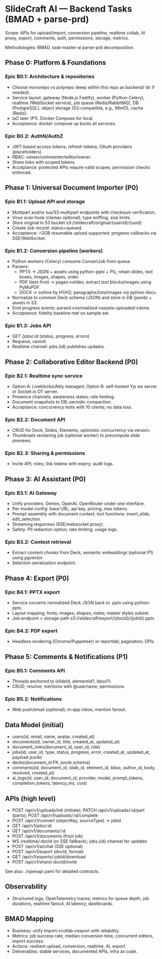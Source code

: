 # SlideCraft AI — Backend Tasks (BMAD + parse-prd)

Scope: APIs for upload/import, conversion pipeline, realtime collab, AI proxy, export, comments, auth, permissions, storage, metrics.

Methodologies: BMAD, task-master-ai parse-prd decomposition.

## Phase 0: Platform & Foundations

### Epic B0.1: Architecture & repositories
- Choose monorepo vs polyrepo (keep within this repo as backend/ dir if needed).
- Service layout: gateway (Node.js Fastify), worker (Python Celery), realtime (WebSocket service), job queue (Redis/RabbitMQ), DB (PostgreSQL), object storage (S3-compatible, e.g., MinIO), cache (Redis).
- IaC later (P1). Docker Compose for local.
- Acceptance: docker compose up boots all services.

### Epic B0.2: AuthN/AuthZ
- JWT-based access tokens; refresh tokens; OAuth providers (placeholders).
- RBAC: viewer/commenter/editor/owner.
- Share links with scoped tokens.
- Acceptance: protected APIs require valid scopes; permission checks enforced.

## Phase 1: Universal Document Importer (P0)

### Epic B1.1: Upload API and storage
- Multipart and/or tus/S3-multipart endpoints with checksum verification.
- Virus scan hook (clamav optional); type sniffing; size limits.
- Store original in S3 bucket s3://slidecraft/original/{userId}/{uuid}
- Create Job record: status=queued.
- Acceptance: >2GB resumable upload supported; progress callbacks via SSE/WebSocket.

### Epic B1.2: Conversion pipeline (workers)
- Python workers (Celery) consume ConvertJob from queue.
- Parsers:
  - PPTX → JSON + assets using python-pptx + PIL; retain slides, text boxes, images, shapes, order.
  - PDF (text-first) → pages→slides, extract text blocks/images using PyMuPDF.
  - DOCX → outline by H1/H2; paragraphs/lists/images via python-docx.
- Normalize to common Deck schema (JSON) and store in DB (jsonb) + assets in S3.
- Emit progress events: parsed→normalized→assets-uploaded→done.
- Acceptance: fidelity baseline met on sample set.

### Epic B1.3: Jobs API
- GET /jobs/:id (status, progress, errors)
- Requeue, cancel.
- Realtime channel: jobs.{id} publishes updates.

## Phase 2: Collaborative Editor Backend (P0)

### Epic B2.1: Realtime sync service
- Option A: Liveblocks/Ably managed; Option B: self-hosted Yjs ws server or Socket.io OT server.
- Presence channels; awareness states; rate limiting.
- Document snapshots to DB; periodic compaction.
- Acceptance: concurrency tests with 10 clients; no data loss.

### Epic B2.2: Document API
- CRUD for Deck, Slides, Elements; optimistic concurrency via version.
- Thumbnails rendering job (optional worker) to precompute slide previews.

### Epic B2.3: Sharing & permissions
- Invite API; roles; link tokens with expiry; audit logs.

## Phase 3: AI Assistant (P0)

### Epic B3.1: AI Gateway
- Unify providers: Gemini, OpenAI, OpenRouter under one interface.
- Per-model config: base URL, api key, pricing, max tokens.
- Prompt assembly with document context; tool functions: insert_slide, edit_selection.
- Streaming responses (SSE/websocket proxy).
- Safety: PII redaction option; rate limiting; usage logs.

### Epic B3.2: Context retrieval
- Extract content chunks from Deck; semantic embeddings (optional P1) using pgvector.
- Selection serialization endpoint.

## Phase 4: Export (P0)

### Epic B4.1: PPTX export
- Service converts normalized Deck JSON back to .pptx using python-pptx.
- Layout mapping; fonts; images; shapes; notes; master styles subset.
- Job endpoint + storage path s3://slidecraft/export/{docId}/{jobId}.pptx

### Epic B4.2: PDF export
- Headless rendering (Chrome/Puppeteer) or reportlab; pagination; DPIs.

## Phase 5: Comments & Notifications (P1)

### Epic B5.1: Comments API
- Threads anchored to (slideId, elementId?, bbox?).
- CRUD; resolve; mentions with @username; permissions.

### Epic B5.2: Notifications
- Web push/email (optional); in-app inbox; mention fanout.

## Data Model (initial)
- users(id, email, name, avatar, created_at)
- documents(id, owner_id, title, created_at, updated_at)
- document_roles(document_id, user_id, role)
- jobs(id, user_id, type, status, progress, error, created_at, updated_at, payload jsonb)
- decks(document_id FK, jsonb schema)
- comments(id, document_id, slide_id, element_id, bbox, author_id, body, resolved, created_at)
- ai_logs(id, user_id, document_id, provider, model, prompt_tokens, completion_tokens, latency_ms, cost)

## APIs (high level)
- POST /api/v1/uploads/init (initiate); PATCH /api/v1/uploads/:id/part (parts); POST /api/v1/uploads/:id/complete
- POST /api/v1/convert (objectKey, sourceType) → jobId
- GET /api/v1/jobs/:id
- GET /api/v1/documents/:id
- POST /api/v1/documents (from job)
- WS /realtime/:docId (or SSE fallback); jobs.{id} channel for updates
- POST /api/v1/ai/chat (SSE optional)
- POST /api/v1/export (docId, format)
- GET /api/v1/exports/:jobId/download
- POST /api/v1/share/:docId/invite

See also: ./openapi.yaml for detailed contracts.

## Observability
- Structured logs; OpenTelemetry traces; metrics for queue depth, job durations, realtime fanout, AI latency; dashboards.

## BMAD Mapping
- Business: unify import→collab→export with reliability.
- Metrics: job success rate, median conversion time, concurrent editors, export success.
- Actions: resilient upload, conversion, realtime, AI, export.
- Deliverables: stable services, documented APIs, infra as code.
